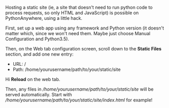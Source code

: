 
<!--
.. title: Hosting a static site
.. slug: hosting-a-static-site
.. date: 2016-05-09 11:35:28 UTC+01:00
.. tags:
.. category:
.. link:
.. description:
.. type: text
-->


Hosting a static site (ie, a site that doesn't need to run python code to
process requests, so only HTML and JavaScript) is possible on PythonAnywhere,
using a little hack.

First, set up a web app using any framework and Python version (it doesn't matter
which, since we won't need them.  Maybe just choose Manual Configuration and Python3.5).

Then, on the Web tab configuration screen, scroll down to the **Static Files**
section, and add one new entry:

* URL: /
* Path: /home/yourusername/path/to/your/static/site

Hi **Reload** on the web tab.

Then, any files in */home/yourusername/path/to/your/static/site* will be served
automatically.  Start with */home/yourusername/path/to/your/static/site/index.html*
for example!


